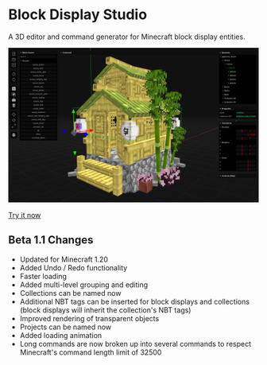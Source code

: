 # Block Display Studio
A 3D editor and command generator for Minecraft block display entities.

![](Screenshot_20230611_134122.png)

[Try it now](https://eszesbalint.github.io/bdstudio)

## Beta 1.1 Changes
- Updated for Minecraft 1.20
- Added Undo / Redo functionality
- Faster loading
- Added multi-level grouping and editing
- Collections can be named now
- Additional NBT tags can be inserted for block displays and collections (block displays will inherit the collection's NBT tags)
- Improved rendering of transparent objects
- Projects can be named now
- Added loading animation
- Long commands are now broken up into several commands to respect Minecraft's command length limit of 32500